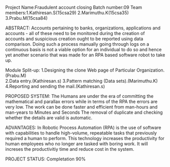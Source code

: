 Project Name:Fraudulent account closing
Batch number:09
Team members:1.Kathiresan.S(15csa29)
             2.Marimuthu.K(15csa35)
             3.Prabu.M(15csa84)
             
             
 ABSTRACT:
                Accounts pertaining to banks, organizations, applications and accounts - all of these need to be monitored  during the creation of accounts and suspicious creation ought to be reported using data comparison. Doing such a process manually going through logs on a continuous basis is not a viable option for an individual to do so and hence yet another scenario that was made for an RPA based software robot to take up.


Module Split-up:
1.Designing the clone Web page of Particular Organization.(Prabu.M)   
2.Data entry.(Kathiresan.s)
3.Pattern matching (Data sets).(Marimuthu.K)
4.Reporting and sending the mail.(Kathiresan.s)


PROPOSED SYSTEM:
The Humans are under the era of committing the mathematical and parallax errors while in terms of the RPA the errors are very low.
The work can be done faster and efficient from man-hours and man-years to Minutes and Seconds
The removal of duplicate and checking whether the details are valid is automatic.


ADVANTAGES:
In Robotic Process Automation (RPA) is the use of software with capabilities to handle high-volume, repeatable tasks that previously required a human to perform. 
This technology increases the productivity for human employees who no longer are tasked with boring work.
It will increses the productivitiy time and reduce cost in the system.


PROJECT STATUS: Completation 90%






